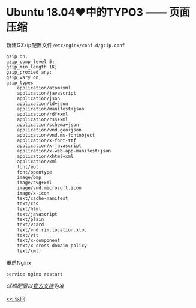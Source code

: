# Ubuntu 18.04♥中的TYPO3 —— 页面压缩

新建GZzip配置文件`/etc/nginx/conf.d/gzip.conf`

    gzip on;
    gzip_comp_level 5;
    gzip_min_length 1K;
    gzip_proxied any;
    gzip_vary on;
    gzip_types
        application/atom+xml
        application/javascript
        application/json
        application/ld+json
        application/manifest+json
        application/rdf+xml
        application/rss+xml
        application/schema+json
        application/vnd.geo+json
        application/vnd.ms-fontobject
        application/x-font-ttf
        application/x-javascript
        application/x-web-app-manifest+json
        application/xhtml+xml
        application/xml
        font/eot
        font/opentype
        image/bmp
        image/svg+xml
        image/vnd.microsoft.icon
        image/x-icon
        text/cache-manifest
        text/css
        text/html
        text/javascript
        text/plain
        text/vcard
        text/vnd.rim.location.xloc
        text/vtt
        text/x-component
        text/x-cross-domain-policy
        text/xml;

重启Nginx

    service nginx restart

*详细配置以[官方文档](http://nginx.org/en/docs/http/ngx_http_gzip_module.html)为准*

[<< 返回](README.md)